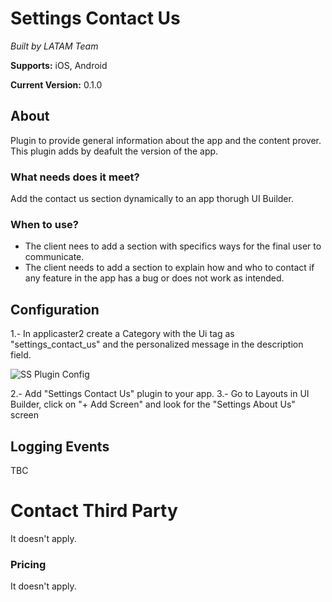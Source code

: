 
# Settings Contact Us

*Built by LATAM Team*

**Supports:** iOS, Android


**Current Version:** 0.1.0

## About

Plugin to provide general information about the app and the content prover. This plugin adds by deafult the version of the app.

### What needs does it meet?

Add the contact us section dynamically to an app thorugh UI Builder. 


### When to use?
- The client nees to add a section with specifics ways for the final user to communicate.
- The client needs to add a section to explain how and who to contact if any feature in the app has a bug or does not work as intended.


## Configuration

1.- In applicaster2 create a Category with the Ui tag as "settings_contact_us" and the personalized message in the description field.

![SS Plugin Config](https://raw.githubusercontent.com/applicaster/latam-product-documentation/master/contact_us/ss_1.png)

2.- Add "Settings Contact Us" plugin to your app.
3.- Go to Layouts in UI Builder, click on "+ Add Screen" and look for the "Settings About Us" screen


## Logging Events

TBC


# Contact Third Party
It doesn't apply.



### Pricing

It doesn't apply.

